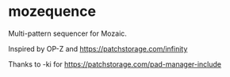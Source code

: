 # mozequence

Multi-pattern sequencer for Mozaic.
  
Inspired by OP-Z and https://patchstorage.com/infinity

Thanks to -ki for https://patchstorage.com/pad-manager-include
